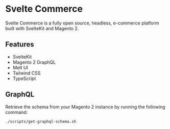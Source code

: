# Svelte Commerce

Svelte Commerce is a fully open source, headless, e-commerce platform built with SvelteKit and Magento 2.

## Features

- SvelteKit
- Magento 2 GraphQL
- Melt UI
- Tailwind CSS
- TypeScript

## GraphQL

Retrieve the schema from your Magento 2 instance by running the following command:

```bash
./scripts/get-graphql-schema.sh
```
